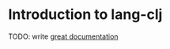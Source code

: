 # Introduction to lang-clj

TODO: write [great documentation](http://jacobian.org/writing/what-to-write/)
